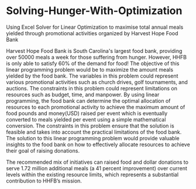 # Solving-Hunger-With-Optimization
Using Excel Solver for Linear Optimization to maximise total annual meals yielded through promotional activities organized by Harvest Hope Food Bank

Harvest Hope Food Bank is South Carolina's largest food bank, providing over 50000 meals a week for those suffering from hunger. However, HHFB is only able to satisfy 60% of the demand for food! The objective of this linear programming problem would be to maximize the amount meals yielded by the food bank. The variables in this problem could represent various promotional activities such as church drives, golf tournaments, and auctions. The constraints in this problem could represent limitations on resources such as budget, time, and manpower. By using linear programming, the food bank can determine the optimal allocation of resources to each promotional activity to achieve the maximum amount of food pounds and money(USD) raised per event which is eventually converted to meals yielded per event using a simple mathematical conversion. The constraints in this problem ensure that the solution is feasible and takes into account the practical limitations of the food bank. The solution to this linear programming problem would provide valuable insights to the food bank on how to effectively allocate resources to achieve their goal of raising donations.

The recommended mix of initiatives can raised food and dollar donations to serve 1.72 million additional meals (a 41 percent improvement) over current levels within the existing resource limits, which represents a substantial contribution to HHFB’s mission.


